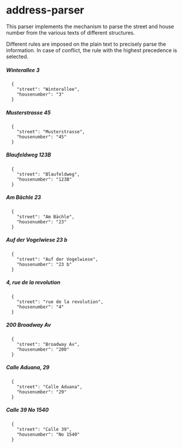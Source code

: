 # address-parser

This parser implements the mechanism to parse the street and house number from the various texts of different structures.

Different rules are imposed on the plain text to precisely parse the information. In case of conflict, the rule with the highest precedence is selected.


##### Winterallee 3
```
  {
    "street": "Winterallee",
    "housenumber": "3"
  }
```
##### Musterstrasse 45
```
  {
    "street": "Musterstrasse",
    "housenumber": "45"
  }
```
##### Blaufeldweg 123B
```
  {
    "street": "Blaufeldweg",
    "housenumber": "123B"
  }
```  
##### Am Bächle 23
```
  {
    "street": "Am Bächle",
    "housenumber": "23"
  }
```
##### Auf der Vogelwiese 23 b
```
  {
    "street": "Auf der Vogelwiese",
    "housenumber": "23 b"
  }
```
##### 4, rue de la revolution
```
  {
    "street": "rue de la revolution",
    "housenumber": "4"
  }
```
##### 200 Broadway Av
```
  {
    "street": "Broadway Av",
    "housenumber": "200"
  }
```
##### Calle Aduana, 29
```
  {
    "street": "Calle Aduana",
    "housenumber": "29"
  }
```
##### Calle 39 No 1540
```
  {
    "street": "Calle 39",
    "housenumber": "No 1540"
  }
``` 
